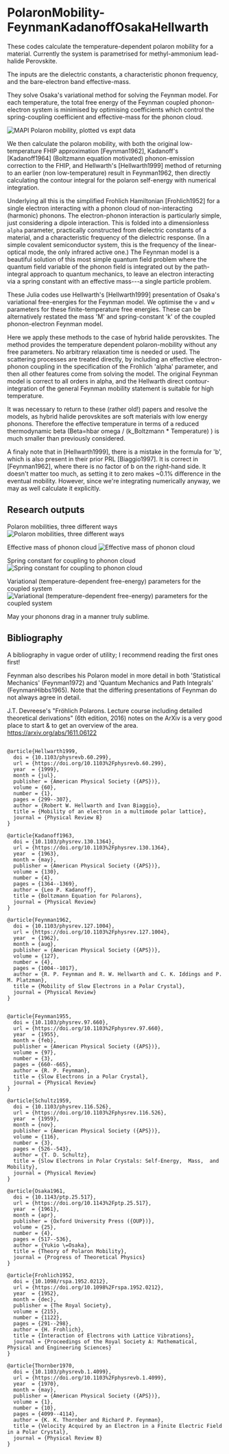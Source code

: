 # PolaronMobility-FeynmanKadanoffOsakaHellwarth

These codes calculate the temperature-dependent polaron mobility for
a material. 
Currently the system is parametrised for methyl-ammonium lead-halide Perovskite. 

The inputs are the dielectric constants, a characteristic phonon frequency, and the bare-electron band effective-mass.

They solve Osaka's variational method for solving the Feynman model. 
For each temperature, the total free energy of the Feynman coupled
phonon-electron system is minimised by optimising coefficients which control
the spring-coupling coefficient and effective-mass for the phonon cloud. 

![MAPI Polaron mobility, plotted vs expt data](mobility-calculated-experimental.png)

We then calculate the polaron mobility, with both the original low-temperature
FHIP approximation [Feynman1962], Kadanoff's [Kadanoff1964] (Boltzmann equation
motivated) phonon-emission correction to the FHIP, and Hellwarth's
[Hellwarth1999] method of returning to an earlier (non low-temperature) result
in Feynman1962, then directly calculating the contour integral for the polaron
self-energy with numerical integration.

Underlying all this is the simplified Frohlich Hamiltonian [Frohlich1952] for
a single electron interacting with a phonon cloud of non-interacting (harmonic)
phonons.
The electron-phonon interaction is particularly simple, just considering
a dipole interaction. 
This is folded into a dimensionless `alpha` parameter, practically constructed
from dielectric constants of a material, and a characteristic frequency of the
dielectric response. 
(In a simple covalent semiconductor system, this is the frequency of the
linear-optical mode, the only infrared active one.) 
The Feynman model is a beautiful solution of this most simple quantum field
problem where the quantum field variable of the phonon field is integrated out
by the path-integral approach to quantum mechanics, to leave an electron
interacting via a spring constant with an effective mass---a single particle
problem. 

These Julia codes use Hellwarth's [Hellwarth1999] presentation of Osaka's variational
free-energies for the Feynman model. 
We optimise the `v` and `w` parameters for these finite-temperature free energies. 
These can be alternatively restated the mass 'M' and spring-constant 'k' of the
coupled phonon-electron Feynman model. 

Here we apply these methods to the case of hybrid halide perovskites. 
The method provides the temperature dependent polaron-mobility without any free parameters. 
No arbitrary relaxation time is needed or used. The scattering processes are
treated directly, by including an effective electron-phonon coupling in the
specification of the Frohlich 'alpha' parameter, and then all other features
come from solving the model. 
The original Feynman model is correct to all orders in alpha, and the Hellwarth
direct contour-integration of the general Feynman mobility statement is
suitable for high temperature.

It was necessary to return to these (rather old!) papers and resolve the
models, as hybrid halide perovskites are soft materials with low energy
phonons. Therefore the effective temperature in terms of a reduced
thermodynamic beta (Beta=hbar omega / (k_Boltzmann * Temperature) ) is much
smaller than previously considered. 

A finaly note that in [Hellwarth1999], there is a mistake in the formula for 'b',
which is also present in their prior PRL [Biaggio1997]. 
It is correct in [Feynman1962], where there is no factor of b on the right-hand
side. 
It doesn't matter too much, as setting it to zero makes ~0.1% difference in the
eventual mobility. 
However, since we're integrating numerically anyway, we may as well calculate
it explicitly.

## Research outputs

Polaron mobilities, three different ways
![Polaron mobilities, three different ways](mobility-calculated.png)

Effective mass of phonon cloud
![Effective mass of phonon cloud](mass.png)

Spring constant for coupling to phonon cloud
![Spring constant for coupling to phonon cloud](spring.png)

Variational (temperature-dependent free-energy) parameters for the coupled system
![Variational (temperature-dependent free-energy) parameters for the coupled system](variational.png)

May your phonons drag in a manner truly sublime.

## Bibliography

A bibliography in vague order of utility; I recommend reading the first ones first!

Feynman also describes his Polaron model in more detail in both 'Statistical
Mechanics' (Feynman1972) and 'Quantum Mechanics and Path Integrals'
(FeynmanHibbs1965). Note that the differing presentations of Feynman do not always agree in detail.

J.T. Devreese's "Fröhlich Polarons. Lecture course including detailed
theoretical derivations" (6th edition, 2016) notes on the ArXiv is a very good place to start & to get an overview of the area.
https://arxiv.org/abs/1611.06122


```

@article{Hellwarth1999,
  doi = {10.1103/physrevb.60.299},
  url = {https://doi.org/10.1103%2Fphysrevb.60.299},
  year  = {1999},
  month = {jul},
  publisher = {American Physical Society ({APS})},
  volume = {60},
  number = {1},
  pages = {299--307},
  author = {Robert W. Hellwarth and Ivan Biaggio},
  title = {Mobility of an electron in a multimode polar lattice},
  journal = {Physical Review B}
}

@article{Kadanoff1963,
  doi = {10.1103/physrev.130.1364},
  url = {https://doi.org/10.1103%2Fphysrev.130.1364},
  year  = {1963},
  month = {may},
  publisher = {American Physical Society ({APS})},
  volume = {130},
  number = {4},
  pages = {1364--1369},
  author = {Leo P. Kadanoff},
  title = {Boltzmann Equation for Polarons},
  journal = {Physical Review}
}

@article{Feynman1962,
  doi = {10.1103/physrev.127.1004},
  url = {https://doi.org/10.1103%2Fphysrev.127.1004},
  year  = {1962},
  month = {aug},
  publisher = {American Physical Society ({APS})},
  volume = {127},
  number = {4},
  pages = {1004--1017},
  author = {R. P. Feynman and R. W. Hellwarth and C. K. Iddings and P. M. Platzman},
  title = {Mobility of Slow Electrons in a Polar Crystal},
  journal = {Physical Review}
}


@article{Feynman1955,
  doi = {10.1103/physrev.97.660},
  url = {https://doi.org/10.1103%2Fphysrev.97.660},
  year  = {1955},
  month = {feb},
  publisher = {American Physical Society ({APS})},
  volume = {97},
  number = {3},
  pages = {660--665},
  author = {R. P. Feynman},
  title = {Slow Electrons in a Polar Crystal},
  journal = {Physical Review}
}

@article{Schultz1959,
  doi = {10.1103/physrev.116.526},
  url = {https://doi.org/10.1103%2Fphysrev.116.526},
  year  = {1959},
  month = {nov},
  publisher = {American Physical Society ({APS})},
  volume = {116},
  number = {3},
  pages = {526--543},
  author = {T. D. Schultz},
  title = {Slow Electrons in Polar Crystals: Self-Energy,  Mass,  and Mobility},
  journal = {Physical Review}
}

@article{Osaka1961,
  doi = {10.1143/ptp.25.517},
  url = {https://doi.org/10.1143%2Fptp.25.517},
  year  = {1961},
  month = {apr},
  publisher = {Oxford University Press ({OUP})},
  volume = {25},
  number = {4},
  pages = {517--536},
  author = {Yukio \=Osaka},
  title = {Theory of Polaron Mobility},
  journal = {Progress of Theoretical Physics}
}

@article{Frohlich1952,
  doi = {10.1098/rspa.1952.0212},
  url = {https://doi.org/10.1098%2Frspa.1952.0212},
  year  = {1952},
  month = {dec},
  publisher = {The Royal Society},
  volume = {215},
  number = {1122},
  pages = {291--298},
  author = {H. Frohlich},
  title = {Interaction of Electrons with Lattice Vibrations},
  journal = {Proceedings of the Royal Society A: Mathematical,  Physical and Engineering Sciences}
}

@article{Thornber1970,
  doi = {10.1103/physrevb.1.4099},
  url = {https://doi.org/10.1103%2Fphysrevb.1.4099},
  year  = {1970},
  month = {may},
  publisher = {American Physical Society ({APS})},
  volume = {1},
  number = {10},
  pages = {4099--4114},
  author = {K. K. Thornber and Richard P. Feynman},
  title = {Velocity Acquired by an Electron in a Finite Electric Field in a Polar Crystal},
  journal = {Physical Review B}
}

```
